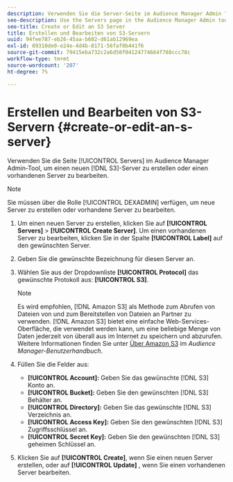 ```yaml
---
description: Verwenden Sie die Server-Seite im Audience Manager Admin Tool, um einen neuen S3-Server zu erstellen oder einen bestehenden Server zu bearbeiten.
seo-description: Use the Servers page in the Audience Manager Admin tool to create a new S3 server or to edit an existing server.
seo-title: Create or Edit an S3 Server
title: Erstellen und Bearbeiten von S3-Servern
uuid: 94fee787-eb26-45aa-b602-d61ab12969ea
exl-id: 89310de0-e24e-4d4b-8171-56faf0b441f6
source-git-commit: 79415eba732c2a6d50f04124774664f788ccc78c
workflow-type: tm+mt
source-wordcount: '207'
ht-degree: 7%

---
```


# Erstellen und Bearbeiten von S3-Servern {#create-or-edit-an-s-server}

Verwenden Sie die Seite [!UICONTROL Servers] im Audience Manager Admin-Tool, um einen neuen [!DNL S3]-Server zu erstellen oder einen vorhandenen Server zu bearbeiten.

>[!NOTE]
>
>Sie müssen über die Rolle [!UICONTROL DEXADMIN] verfügen, um neue Server zu erstellen oder vorhandene Server zu bearbeiten.

1. Um einen neuen Server zu erstellen, klicken Sie auf **[!UICONTROL Servers]** > **[!UICONTROL Create Server]**. Um einen vorhandenen Server zu bearbeiten, klicken Sie in der Spalte **[!UICONTROL Label]** auf den gewünschten Server.
1. Geben Sie die gewünschte Bezeichnung für diesen Server an.
1. Wählen Sie aus der Dropdownliste **[!UICONTROL Protocol]** das gewünschte Protokoll aus: **[!UICONTROL S3]**.

   >[!NOTE]
   >
   >Es wird empfohlen, [!DNL Amazon S3] als Methode zum Abrufen von Dateien von und zum Bereitstellen von Dateien an Partner zu verwenden. [!DNL Amazon S3] bietet eine einfache Web-Services-Oberfläche, die verwendet werden kann, um eine beliebige Menge von Daten jederzeit von überall aus im Internet zu speichern und abzurufen. Weitere Informationen finden Sie unter [Über Amazon S3](https://experienceleague.adobe.com/docs/audience-manager/user-guide/reference/amazon-s3.html) im *Audience Manager-Benutzerhandbuch*.

1. Füllen Sie die Felder aus:

   * **[!UICONTROL Account]:** Geben Sie das gewünschte  [!DNL S3] Konto an.
   * **[!UICONTROL Bucket]:** Geben Sie den gewünschten  [!DNL S3] Behälter an.
   * **[!UICONTROL Directory]:** Geben Sie das gewünschte  [!DNL S3] Verzeichnis an.
   * **[!UICONTROL Access Key]:** Geben Sie den gewünschten  [!DNL S3] Zugriffsschlüssel an.
   * **[!UICONTROL Secret Key]:** Geben Sie den gewünschten  [!DNL S3] geheimen Schlüssel an.

1. Klicken Sie auf **[!UICONTROL Create]**, wenn Sie einen neuen Server erstellen, oder auf **[!UICONTROL Update]** , wenn Sie einen vorhandenen Server bearbeiten.
